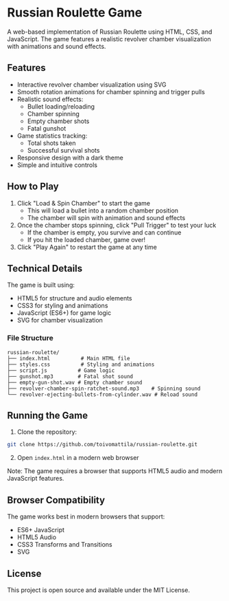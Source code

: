 # Russian Roulette Game

A web-based implementation of Russian Roulette using HTML, CSS, and JavaScript. The game features a realistic revolver chamber visualization with animations and sound effects.

## Features

- Interactive revolver chamber visualization using SVG
- Smooth rotation animations for chamber spinning and trigger pulls
- Realistic sound effects:
  - Bullet loading/reloading
  - Chamber spinning
  - Empty chamber shots
  - Fatal gunshot
- Game statistics tracking:
  - Total shots taken
  - Successful survival shots
- Responsive design with a dark theme
- Simple and intuitive controls

## How to Play

1. Click "Load & Spin Chamber" to start the game
   - This will load a bullet into a random chamber position
   - The chamber will spin with animation and sound effects
2. Once the chamber stops spinning, click "Pull Trigger" to test your luck
   - If the chamber is empty, you survive and can continue
   - If you hit the loaded chamber, game over!
3. Click "Play Again" to restart the game at any time

## Technical Details

The game is built using:
- HTML5 for structure and audio elements
- CSS3 for styling and animations
- JavaScript (ES6+) for game logic
- SVG for chamber visualization

### File Structure
```
russian-roulette/
├── index.html          # Main HTML file
├── styles.css          # Styling and animations
├── script.js          # Game logic
├── gunshot.mp3        # Fatal shot sound
├── empty-gun-shot.wav # Empty chamber sound
├── revolver-chamber-spin-ratchet-sound.mp3    # Spinning sound
└── revolver-ejecting-bullets-from-cylinder.wav # Reload sound
```

## Running the Game

1. Clone the repository:
```bash
git clone https://github.com/toivomattila/russian-roulette.git
```

2. Open `index.html` in a modern web browser

Note: The game requires a browser that supports HTML5 audio and modern JavaScript features.

## Browser Compatibility

The game works best in modern browsers that support:
- ES6+ JavaScript
- HTML5 Audio
- CSS3 Transforms and Transitions
- SVG

## License

This project is open source and available under the MIT License. 